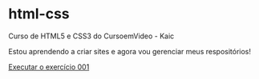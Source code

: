 # html-css
 Curso de HTML5 e CSS3 do CursoemVideo - Kaic

 Estou aprendendo a criar sites e agora vou gerenciar meus respositórios!

 <a href="https://kaicsoares.github.io/html-css/exercicios/ex001/index.html">Executar o exercício 001</a>